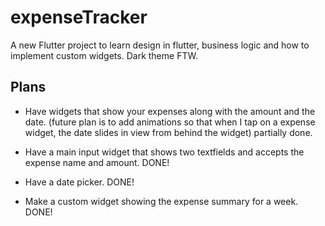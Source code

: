 # expenseTracker

A new Flutter project to learn design in flutter, business logic and how to implement custom widgets. Dark theme FTW.

## Plans

- Have widgets that show your expenses along with the amount and the date. (future plan is to add animations so that when I tap on a expense widget, the date slides in view from behind the widget)  partially done.

- Have a main input widget that shows two textfields and accepts the expense name and amount. DONE!

- Have a date picker. DONE!

- Make a custom widget showing the expense summary for a week.  DONE!